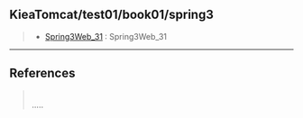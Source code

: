 ## KieaTomcat/test01/book01/spring3  

> - [Spring3Web_31](https://github.com/grtlinux/KieaTomcat/tree/master/test01/book/spring3/Spring3Web_31 "Spring3Web_31") : Spring3Web_31  

----------

## References
> []("")  
.....
